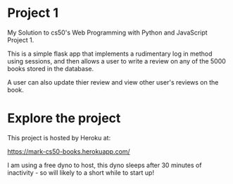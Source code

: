 # Project 1

My Solution to cs50's Web Programming with Python and JavaScript Project 1.

This is a simple flask app that implements a rudimentary log in method using sessions, and then allows a user to write a review on any of the 5000 books stored in the database.

A user can also update thier review and view other user's reviews on the book.

# Explore the project

This project is hosted by Heroku at:

https://mark-cs50-books.herokuapp.com/

I am using a free dyno to host, this dyno sleeps after 30 minutes of inactivity - so will likely to a short while to start up!
